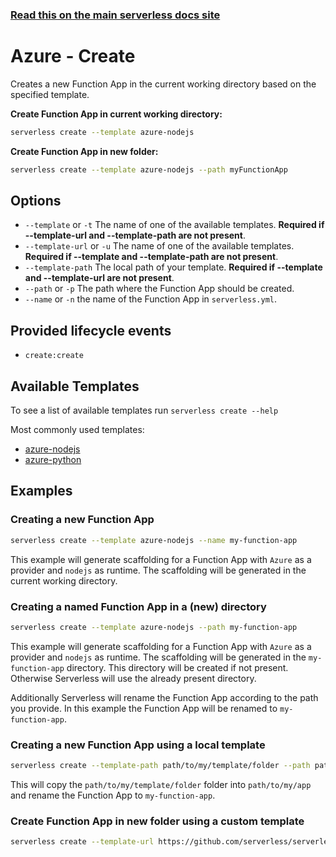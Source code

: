 <!--
title: Serverless Framework Commands - Azure Functions - Create
menuText: create
menuOrder: 1
description: Creates a new Function App in your current working directory
layout: Doc
-->

<!-- DOCS-SITE-LINK:START automatically generated  -->

### [Read this on the main serverless docs site](https://www.serverless.com/framework/docs/providers/azure/cli-reference/create)

<!-- DOCS-SITE-LINK:END -->

# Azure - Create

Creates a new Function App in the current working directory based on the specified
template.

**Create Function App in current working directory:**

```bash
serverless create --template azure-nodejs
```

**Create Function App in new folder:**

```bash
serverless create --template azure-nodejs --path myFunctionApp
```

## Options

- `--template` or `-t` The name of one of the available templates. **Required if --template-url and --template-path are not present**.
- `--template-url` or `-u` The name of one of the available templates. **Required if --template and --template-path are not present**.
- `--template-path` The local path of your template. **Required if --template and --template-url are not present**.
- `--path` or `-p` The path where the Function App should be created.
- `--name` or `-n` the name of the Function App in `serverless.yml`.

## Provided lifecycle events

- `create:create`

## Available Templates

To see a list of available templates run `serverless create --help`

Most commonly used templates:

- [azure-nodejs](https://github.com/serverless/serverless/tree/master/lib/plugins/create/templates/azure-nodejs)
- [azure-python](https://github.com/serverless/serverless/tree/master/lib/plugins/create/templates/azure-python)

## Examples

### Creating a new Function App

```bash
serverless create --template azure-nodejs --name my-function-app
```

This example will generate scaffolding for a Function App with `Azure` as a provider
and `nodejs` as runtime. The scaffolding will be generated in the current working
directory.

### Creating a named Function App in a (new) directory

```bash
serverless create --template azure-nodejs --path my-function-app
```

This example will generate scaffolding for a Function App with `Azure` as a provider
and `nodejs` as runtime. The scaffolding will be generated in the `my-function-app` directory. This directory will be created if not present. Otherwise
Serverless will use the already present directory.

Additionally Serverless will rename the Function App according to the path you
provide. In this example the Function App will be renamed to `my-function-app`.

### Creating a new Function App using a local template

```bash
serverless create --template-path path/to/my/template/folder --path path/to/my/app --name my-function-app
```

This will copy the `path/to/my/template/folder` folder into `path/to/my/app` and rename the Function App to `my-function-app`.

### Create Function App in new folder using a custom template

```bash
serverless create --template-url https://github.com/serverless/serverless/tree/master/lib/plugins/create/templates/azure-nodejs --path myFunction App
```
